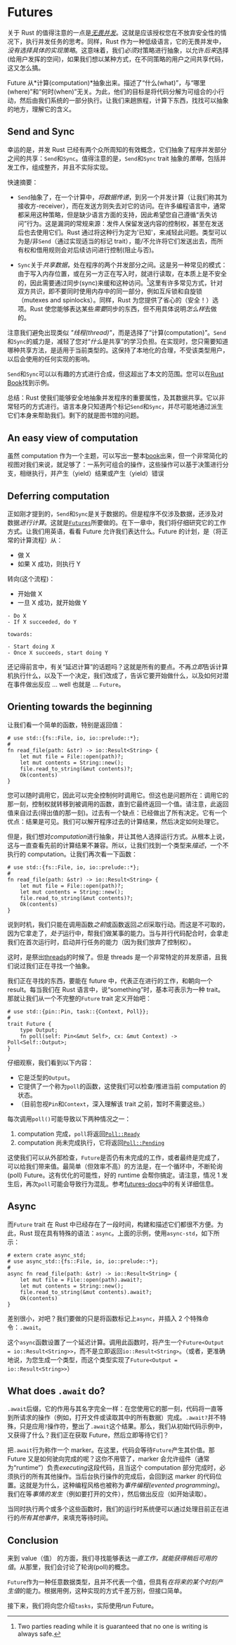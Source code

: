 # Futures

关于 Rust 的值得注意的一点是[_无畏并发_](https://blog.rust-lang.org/2015/04/10/Fearless-Concurrency.html)。这就是应该授权您在不放弃安全性的情况下，执行并发任务的思考。同样，Rust 作为一种低级语言，它的无畏并发中，_没有选择具体的实现策略_。这意味着，我们*必须*对策略进行抽象，以允许*后来*选择(给用户发挥的空间)，如果我们想以某种方式，在不同策略的用户之间共享代码，这又怎么搞。

Future 从*计算(computation)*抽象出来。描述了“什么(what)”，与“哪里(where)”和“何时(when)”无关。为此，他们的目标是将代码分解为可组合的小行动，然后由我们系统的一部分执行。让我们来趟旅程，计算下东西，找找可以抽象的地方，理解它的含义。

## Send and Sync

幸运的是，并发 Rust 已经有两个众所周知的有效概念，它们抽象了程序并发部分之间的共享：`Send`和`Sync`。值得注意的是，`Send`和`Sync` trait 抽象的*策略*，包括并发工作，组成整齐，并且不实际实现。

快速摘要：

- `Send`抽象了，在一个计算中，_将数据传递_，到另一个并发计算（让我们称其为接收方-receiver），而在发送方则失去对它的访问。在许多编程语言中，通常都采用这种策略，但是缺少语言方面的支持，因此希望您自己遵循“丢失访问”行为。这是漏洞的常规来源：发件人保留发送内容的控制权，甚至在发送后也去使用它们。Rust 通过将这种行为定为'已知'，来减轻此问题。类型可以为是/非`Send`（通过实现适当的标记 trait），能/不允许将它们发送出去，而所有权和借用规则会对后续访问进行控制(阻止与否)。

- `Sync`关于*共享数据*，处在程序的两个并发部分之间。这是另一种常见的模式：由于写入内存位置，或在另一方正在写入时，就进行读取，在本质上是不安全的，因此需要通过同步(sync)来缓和这种访问。[^1]这里有许多常见方式，针对双方共识，即不要同时使用内存中的同一部分，例如互斥锁和自旋锁（mutexes and spinlocks）。同样，Rust 为您提供了省心的（安全！）选项。Rust 使您能够表达某些*需要*同步的东西，但不用具体说明*怎么样*去做的。

注意我们避免出现类似 _"线程(thread)"_，而是选择了“计算(computation)”。`Send`和`Sync`的威力是，减轻了您对“*什么*是共享”的学习负担。在实现时，您只需要知道哪种共享方法，是适用于当前类型的。这保持了本地化的合理，不受该类型用户，以后会使用的任何实现的影响。

`Send`和`Sync`可以以有趣的方式进行合成，但这超出了本文的范围。您可以在[Rust Book][rust-book-sync]找到示例。

[rust-book-sync]: https://doc.rust-lang.org/stable/book/ch16-04-extensible-concurrency-sync-and-send.html

总结：Rust 使我们能够安全地抽象并发程序的重要属性，及其数据共享。它以非常轻巧的方式进行。语言本身只知道两个标记`Send`和`Sync`，并尽可能地通过派生它们本身来帮助我们。剩下的就是图书馆的问题。

## An easy view of computation

虽然 computation 作为一个主题，可以写出一整本[book](https://computationbook.com/)出来，但一个非常简化的视图对我们来说，就足够了：一系列可组合的操作，这些操作可以基于决策进行分支，相继执行，并产生（yield）结果或产生（yield）错误

## Deferring computation

正如刚才提到的，`Send`和`Sync`是关于数据的。但是程序不仅涉及数据，还涉及对数据*进行计算*。这就是[`Futures`][futures]所要做的。在下一章中，我们将仔细研究它的工作方式。让我们用英语，看看 Future 允许我们表达什么。Future 的计划，是（将正常的计算流程）从：

- 做 X
- 如果 X 成功，则执行 Y

转向(这个流程)：

- 开始做 X
- 一旦 X 成功，就开始做 Y

```
- Do X
- If X succeeded, do Y

towards:

- Start doing X
- Once X succeeds, start doing Y
```

还记得前言中，有关“延迟计算”的话题吗？这就是所有的要点。不再*立即*告诉计算机执行什么，以及下一个决定，我们改成了，告诉它要开始做什么，以及如何对潜在事件做出反应 ... well 也就是 ... `Future`。

[futures]: https://doc.rust-lang.org/std/future/trait.Future.html

## Orienting towards the beginning

让我们看一个简单的函数，特别是返回值：

```rust,edition2018
# use std::{fs::File, io, io::prelude::*};
#
fn read_file(path: &str) -> io::Result<String> {
    let mut file = File::open(path)?;
    let mut contents = String::new();
    file.read_to_string(&mut contents)?;
    Ok(contents)
}
```

您可以随时调用它，因此可以完全控制何时调用它。但这也是问题所在：调用它的那一刻，控制权就转移到被调用的函数，直到它最终返回一个值。请注意，此返回值来自过去(得出值的那一刻)。过去有一个缺点：已经做出了所有决定。它有一个优点：结果是可见。我们可以解开程序过去的计算结果，然后决定如何处理它。

但是，我们想对*computation*进行抽象，并让其他人选择运行方式。从根本上说，这与一直查看先前的计算结果不兼容。所以，让我们找到一个类型来*描述*，一个不执行的 computation。让我们再次看一下函数：

```rust,edition2018
# use std::{fs::File, io, io::prelude::*};
#
fn read_file(path: &str) -> io::Result<String> {
    let mut file = File::open(path)?;
    let mut contents = String::new();
    file.read_to_string(&mut contents)?;
    Ok(contents)
}
```

说到时机，我们只能在调用函数*之前*或函数返回*之后*采取行动。而这是不可取的，因为它拿走了，*处于*运行中，帮我们做某事的能力。当与并行代码配合时，会拿走我们在首次运行时，启动并行任务的能力（因为我们放弃了控制权）。

这时，是祭出[threads](https://en.wikipedia.org/wiki/Thread_)的时候了。但是 threads 是一个非常特定的并发原语，且我们说过我们正在寻找一个抽象。

我们正在寻找的东西，要能在 future 中，代表正在进行的工作，和朝向一个 result。每当我们在 Rust 语言中，说“something”时，基本可表示为一种 trait。那就让我们从一个不完整的`Future` trait 定义开始吧：

```rust,edition2018
# use std::{pin::Pin, task::{Context, Poll}};
#
trait Future {
    type Output;
    fn poll(self: Pin<&mut Self>, cx: &mut Context) -> Poll<Self::Output>;
}
```

仔细观察，我们看到以下内容：

- 它是泛型的`Output`。
- 它提供了一个称为`poll`的函数，这使我们可以检查/推进当前 computation 的状态。
- （目前忽视`Pin`和`Context`，深入理解该 trait 之前，暂时不需要这些。）

每次调用`poll()`可能导致以下两种情况之一：

1.  computation 完成，`poll`将返回[`Poll::Ready`](https://doc.rust-lang.org/std/task/enum.Poll.html#variant.Ready)
2.  computation 尚未完成执行，它将返回[`Poll::Pending`](https://doc.rust-lang.org/std/task/enum.Poll.html#variant.Pending)

这使我们可以从外部检查，`Future`是否仍有未完成的工作，或者最终是完成了，可以给我们带来值。最简单（但效率不高）的方法是，在一个循环中，不断轮询(poll) Future。这有优化的可能性，好的 runtime 会帮你搞定。请注意，情况 1 发生后，再次`poll`可能会导致行为混乱。参考[futures-docs](https://doc.rust-lang.org/std/future/trait.Future.html)中的有关详细信息。

## Async

而`Future` trait 在 Rust 中已经存在了一段时间，构建和描述它们都很不方便。为此，Rust 现在具有特殊的语法：`async`。上面的示例，使用`async-std`，如下所示：

```rust,edition2018
# extern crate async_std;
# use async_std::{fs::File, io, io::prelude::*};
#
async fn read_file(path: &str) -> io::Result<String> {
    let mut file = File::open(path).await?;
    let mut contents = String::new();
    file.read_to_string(&mut contents).await?;
    Ok(contents)
}
```

差别很小，对吧？我们要做的只是将函数标记上`async`，并插入 2 个特殊命令：`.await`。

这个`async`函数设置了一个延迟计算。调用此函数时，将产生一个`Future<Output = io::Result<String>>`，而不是立即返回`io::Result<String>`。（或者，更准确地说，为您生成一个类型，而这个类型实现了`Future<Output = io::Result<String>>`）

## What does `.await` do?

`.await`后缀，它的作用与其名字完全一样：在您使用它的那一刻，代码将一直等到所请求的操作（例如，打开文件或读取其中的所有数据）完成。`.await?`并不特殊，只是应用`?`操作符，整出了`.await`这个结果。那么，我们从初始代码示例中，又获得了什么？我们正在获取 Future，然后立即等待它们？

把`.await`行为称作一个 marker。在这里，代码会等待`Future`产生其价值。那 Future 又是如何驶向完成的呢？这你不用管了，marker 会允许组件（通常为“runtime”）负责*executing*这段代码，且当这个 computation 部分完成时，必须执行的所有其他操作。当后台执行操作的完成后，会回到这 marker 的代码位置。这就是为什么，这种编程风格也被称为*事件编程(evented programming)*。我们在等*事情的发生*（例如要打开的文件），然后做出反应（如开始读取）。

当同时执行两个或多个这些函数时，我们的运行时系统便可以通过处理目前正在进行的*所有其他事件*，来填充等待时间。

## Conclusion

来到 value（值） 的方面，我们寻找能够表达*一直工作，就能获得稍后可用的值*。从那里，我们会讨论了轮询(poll)的概念。

`Future`作为一种任意数据类型，且并不代表一个值，但具有*在将来的某个时刻产生值*的能力。根据用例，这种实现的方式千差万别，但接口简单。

接下来，我们将向您介绍`tasks`，实际使用*run* Future。

[^1]: Two parties reading while it is guaranteed that no one is writing is always safe.

[futures]: https://rust-lang.github.io/async-book/02_execution/02_future.html

